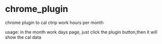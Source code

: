 chrome_plugin
=============

chrome plugin to cal ctrip work hours per month


usage: in the month work days page, just click the plugin button,then it will show the cal data
